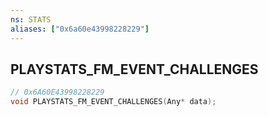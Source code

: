```yaml
---
ns: STATS
aliases: ["0x6a60e43998228229"]
---
```

## PLAYSTATS_FM_EVENT_CHALLENGES

```c
// 0x6A60E43998228229
void PLAYSTATS_FM_EVENT_CHALLENGES(Any* data);
```
